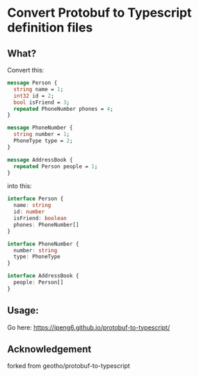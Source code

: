 # Convert Protobuf to Typescript definition files

## What?
Convert this:
```protobuf
message Person {
  string name = 1;
  int32 id = 2;
  bool isFriend = 3;
  repeated PhoneNumber phones = 4;
}

message PhoneNumber {
  string number = 1;
  PhoneType type = 2;
}

message AddressBook {
  repeated Person people = 1;
}
```

into this:

```typescript
interface Person {
  name: string
  id: number
  isFriend: boolean
  phones: PhoneNumber[]
}

interface PhoneNumber {
  number: string
  type: PhoneType
}

interface AddressBook {
  people: Person[]
}
```

## Usage:
Go here: https://ipeng6.github.io/protobuf-to-typescript/

## Acknowledgement
forked from geotho/protobuf-to-typescript
